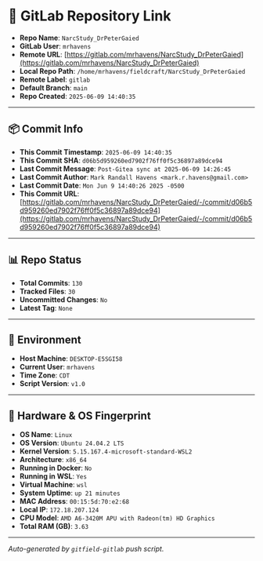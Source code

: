 # 🔗 GitLab Repository Link

- **Repo Name**: `NarcStudy_DrPeterGaied`
- **GitLab User**: `mrhavens`
- **Remote URL**: [https://gitlab.com/mrhavens/NarcStudy_DrPeterGaied](https://gitlab.com/mrhavens/NarcStudy_DrPeterGaied)
- **Local Repo Path**: `/home/mrhavens/fieldcraft/NarcStudy_DrPeterGaied`
- **Remote Label**: `gitlab`
- **Default Branch**: `main`
- **Repo Created**: `2025-06-09 14:40:35`

---

## 📦 Commit Info

- **This Commit Timestamp**: `2025-06-09 14:40:35`
- **This Commit SHA**: `d06b5d959260ed7902f76ff0f5c36897a89dce94`
- **Last Commit Message**: `Post-Gitea sync at 2025-06-09 14:26:45`
- **Last Commit Author**: `Mark Randall Havens <mark.r.havens@gmail.com>`
- **Last Commit Date**: `Mon Jun 9 14:40:26 2025 -0500`
- **This Commit URL**: [https://gitlab.com/mrhavens/NarcStudy_DrPeterGaied/-/commit/d06b5d959260ed7902f76ff0f5c36897a89dce94](https://gitlab.com/mrhavens/NarcStudy_DrPeterGaied/-/commit/d06b5d959260ed7902f76ff0f5c36897a89dce94)

---

## 📊 Repo Status

- **Total Commits**: `130`
- **Tracked Files**: `30`
- **Uncommitted Changes**: `No`
- **Latest Tag**: `None`

---

## 🧽 Environment

- **Host Machine**: `DESKTOP-E5SGI58`
- **Current User**: `mrhavens`
- **Time Zone**: `CDT`
- **Script Version**: `v1.0`

---

## 🧬 Hardware & OS Fingerprint

- **OS Name**: `Linux`
- **OS Version**: `Ubuntu 24.04.2 LTS`
- **Kernel Version**: `5.15.167.4-microsoft-standard-WSL2`
- **Architecture**: `x86_64`
- **Running in Docker**: `No`
- **Running in WSL**: `Yes`
- **Virtual Machine**: `wsl`
- **System Uptime**: `up 21 minutes`
- **MAC Address**: `00:15:5d:70:e2:68`
- **Local IP**: `172.18.207.124`
- **CPU Model**: `AMD A6-3420M APU with Radeon(tm) HD Graphics`
- **Total RAM (GB)**: `3.63`

---

_Auto-generated by `gitfield-gitlab` push script._
